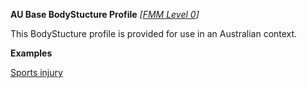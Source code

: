 **AU Base BodyStucture Profile**  *[[FMM Level 0](guidance.html)]*

This BodyStucture profile is provided for use in an Australian context.

**Examples**

[Sports injury](BodyStructure-example0.html)